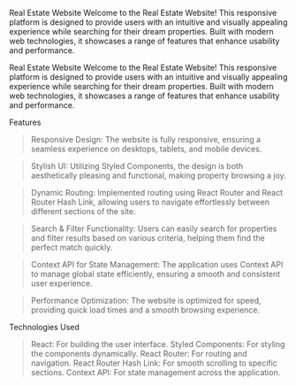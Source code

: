 Real Estate Website
 Welcome to the Real Estate Website! 
This responsive platform is designed to provide users with an intuitive and visually appealing experience while searching for their dream properties. Built with modern web technologies, it showcases a range of features that enhance usability and performance.

Real Estate Website
Welcome to the Real Estate Website! This responsive platform is designed to provide users with an intuitive and visually appealing experience while searching for their dream properties. Built with modern web technologies, it showcases a range of features that enhance usability and performance.

Features
> Responsive Design: The website is fully responsive, ensuring a seamless experience on desktops, tablets, and mobile devices.

> Stylish UI: Utilizing Styled Components, the design is both aesthetically pleasing and functional, making property browsing a joy.

> Dynamic Routing: Implemented routing using React Router and React Router Hash Link, allowing users to navigate effortlessly between different sections of the site.

> Search & Filter Functionality: Users can easily search for properties and filter results based on various criteria, helping them find the perfect match quickly.

> Context API for State Management: The application uses Context API to manage global state efficiently, ensuring a smooth and consistent user experience.

> Performance Optimization: The website is optimized for speed, providing quick load times and a smooth browsing experience.

Technologies Used
>React: For building the user interface.
>Styled Components: For styling the components dynamically.
>React Router: For routing and navigation.
>React Router Hash Link: For smooth scrolling to specific sections.
>Context API: For state management across the application.
